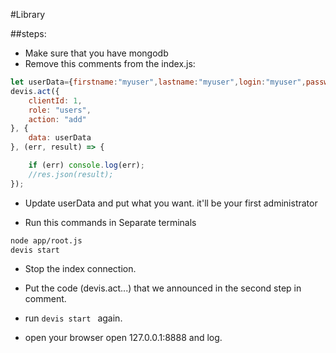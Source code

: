 #Library

##steps:
* Make sure that you have mongodb
* Remove this comments from the index.js:
```javascript
let userData={firstname:"myuser",lastname:"myuser",login:"myuser",password:"sdsd",email:"myuser@email.com",admin:true};
devis.act({
    clientId: 1,
    role: "users", 
    action: "add"
}, {
    data: userData
}, (err, result) => {

    if (err) console.log(err);
    //res.json(result);
});

```
* Update userData and put what you want. it'll be your first administrator

* Run this commands in Separate terminals

```bash
node app/root.js
devis start
```

* Stop the index connection.
* Put the code (devis.act...) that we announced in the second step in comment.

* run ```devis start ``` again.

* open your browser open 127.0.0.1:8888 and log.
